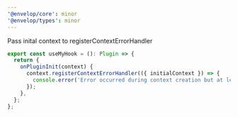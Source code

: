 ```yaml
---
'@envelop/core': minor
'@envelop/types': minor
---
```


Pass inital context to registerContextErrorHandler

```ts
export const useMyHook = (): Plugin => {
  return {
    onPluginInit(context) {
      context.registerContextErrorHandler(({ initialContext }) => {
        console.error('Error occurred during context creation but at least I have the initial context', initialContext);
      });
    },
  };
};
```
